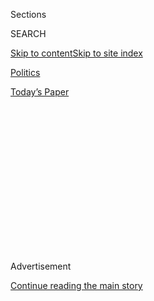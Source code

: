 <div id="app">

<div>

<div>

<div>

<div class="NYTAppHideMasthead css-1q2w90k e1suatyy0">

<div class="section css-ui9rw0 e1suatyy2">

<div class="css-eph4ug er09x8g0">

<div class="css-6n7j50">

</div>

<span class="css-1dv1kvn">Sections</span>

<div class="css-10488qs">

<span class="css-1dv1kvn">SEARCH</span>

</div>

[Skip to content](#site-content)[Skip to site
index](#site-index)

</div>

<div id="masthead-section-label" class="css-1wr3we4 eaxe0e00">

[Politics](https://www.nytimes.com/section/politics)

</div>

<div class="css-10698na e1huz5gh0">

</div>

</div>

<div id="masthead-bar-one" class="section hasLinks css-15hmgas e1csuq9d3">

<div class="css-uqyvli e1csuq9d0">

</div>

<div class="css-1uqjmks e1csuq9d1">

</div>

<div class="css-9e9ivx">

[](https://myaccount.nytimes.com/auth/login?response_type=cookie&client_id=vi)

</div>

<div class="css-1bvtpon e1csuq9d2">

[Today’s
Paper](https://www.nytimes.com/section/todayspaper)

</div>

</div>

</div>

</div>

<div data-aria-hidden="false">

<div id="site-content" data-role="main">

<div>

<div class="css-1aor85t" style="opacity:0.000000001;z-index:-1;visibility:hidden">

<div class="css-1hqnpie">

<div class="css-epjblv">

<span class="css-17xtcya">[Politics](/section/politics)</span><span class="css-x15j1o">|</span><span class="css-fwqvlz">Who
Is David Holmes, the U.S. Embassy Official Who Testified on
Thursday?</span>

</div>

<div class="css-k008qs">

<div class="css-1iwv8en">

<span class="css-18z7m18"></span>

<div>

</div>

</div>

<span class="css-1n6z4y">https://nyti.ms/2O5dTx7</span>

<div class="css-1705lsu">

<div class="css-4xjgmj">

<div class="css-4skfbu" data-role="toolbar" data-aria-label="Social Media Share buttons, Save button, and Comments Panel with current comment count" data-testid="share-tools">

  - 
  - 
  - 
  - 
    
    <div class="css-6n7j50">
    
    </div>

  - 

</div>

</div>

</div>

</div>

</div>

</div>

<div id="NYT_TOP_BANNER_REGION" class="css-13pd83m">

</div>

<div id="top-wrapper" class="css-1sy8kpn">

<div id="top-slug" class="css-l9onyx">

Advertisement

</div>

[Continue reading the main
story](#after-top)

<div class="ad top-wrapper" style="text-align:center;height:100%;display:block;min-height:250px">

<div id="top" class="place-ad" data-position="top" data-size-key="top">

</div>

</div>

<div id="after-top">

</div>

</div>

<div>

<div id="sponsor-wrapper" class="css-1hyfx7x">

<div id="sponsor-slug" class="css-19vbshk">

Supported by

</div>

[Continue reading the main
story](#after-sponsor)

<div id="sponsor" class="ad sponsor-wrapper" style="text-align:center;height:100%;display:block">

</div>

<div id="after-sponsor">

</div>

</div>

<div class="css-186x18t">

</div>

<div class="css-1vkm6nb ehdk2mb0">

# Who Is David Holmes, the U.S. Embassy Official Who Testified on Thursday?

</div>

Mr. Holmes, the political counselor to the American ambassadors in
Ukraine, described in detail a pivotal phone conversation between
President Trump and a top U.S. diplomat.

<div class="css-79elbk" data-testid="photoviewer-wrapper">

<div class="css-z3e15g" data-testid="photoviewer-wrapper-hidden">

</div>

<div class="css-1a48zt4 ehw59r15" data-testid="photoviewer-children">

![<span class="css-16f3y1r e13ogyst0" data-aria-hidden="true">David
Holmes arriving for a closed-door deposition at the Capitol last
week.</span><span class="css-cnj6d5 e1z0qqy90" itemprop="copyrightHolder"><span class="css-1ly73wi e1tej78p0">Credit...</span><span><span>Anna
Moneymaker/The New York
Times</span></span></span>](https://static01.nyt.com/images/2019/11/21/us/politics/21xp-holmes/merlin_164464212_64ee4c33-2fa0-4442-bb7c-af842fb37745-articleLarge.jpg?quality=75&auto=webp&disable=upscale)

</div>

</div>

<div class="css-18e8msd">

<div class="css-vp77d3 epjyd6m0">

<div class="css-1baulvz">

By [<span class="css-1baulvz last-byline" itemprop="name">Emily S.
Rueb</span>](https://www.nytimes.com/by/emily-s-rueb)

</div>

</div>

  - 
    
    <div class="css-ld3wwf e16638kd2">
    
    Nov. 21,
    2019
    
    </div>

  - 
    
    <div class="css-4xjgmj">
    
    <div class="css-d8bdto" data-role="toolbar" data-aria-label="Social Media Share buttons, Save button, and Comments Panel with current comment count" data-testid="share-tools">
    
      - 
      - 
      - 
      - 
        
        <div class="css-6n7j50">
        
        </div>
    
      - 
    
    </div>
    
    </div>

</div>

</div>

<div class="section meteredContent css-1r7ky0e" name="articleBody" itemprop="articleBody">

<div class="css-1fanzo5 StoryBodyCompanionColumn">

<div class="css-53u6y8">

*\[Catch up on key moments from* [*Fiona Hill’s and David Holmes’s
testimony on
Thursday*](https://www.nytimes.com/2019/11/21/us/politics/impeachment-hearing.html)*.\]*

Democrats and Republicans on the House Intelligence Committee took turns
on Thursday questioning David Holmes, a career diplomat who said he was
told President Trump cared more about investigating his political rivals
than about the welfare of Ukraine.

As a political counselor to the United States Embassy in Ukraine’s
capital, Mr. Holmes was privy to high-level conversations between top
American and Ukrainian officials, and was often expected to take
detailed notes of their conversations.

One of these conversations in particular — a cellphone call between Mr.
Trump and Gordon D. Sondland, the United States ambassador to the
European Union — has been a focal point of the House impeachment
hearings.

During the call, Mr. Sondland assured Mr. Trump that Ukraine’s newly
elected president, Volodymyr Zelensky, would be willing to go along with
his demand to investigate the business dealings of Hunter Biden, the
younger son of former Vice President Joseph R. Biden Jr., according to
Mr. Holmes.

</div>

</div>

<div class="css-1fanzo5 StoryBodyCompanionColumn">

<div class="css-53u6y8">

“I’ve never seen anything like this,” Mr. Holmes said last Friday in
closed-door testimony [to House impeachment
investigators](https://www.nytimes.com/2019/11/15/us/politics/trump-ambassador-sondland-ukraine-call.html).
“There’s just so much about the call that was so remarkable that I
remember it vividly,” he said.

</div>

</div>

![<span class="css-16f3y1r e13ogyst0">Explosive testimony. News media
frenzies. A trial in the Senate. Here is how impeachment works — and how
it has played out in the
past.</span><span class="css-cch8ym"><span class="css-1dv1kvn">Credit</span><span class="css-cnj6d5 e1z0qqy90" itemprop="copyrightHolder"><span class="css-1ly73wi e1tej78p0">Credit...</span><span>Photo
illustration by Aaron
Byrd</span></span></span>](https://static01.nyt.com/images/2019/11/16/video/xx-impeachment-explainer-vid/xx-impeachment-explainer-vid-videoSixteenByNineJumbo1600.jpg)

<div class="css-1fanzo5 StoryBodyCompanionColumn">

<div class="css-53u6y8">

Mr. Holmes’s account [shed new
light](https://www.nytimes.com/2019/11/15/us/politics/trump-ambassador-sondland-ukraine-call.html)
on how Trump administration officials leveraged political power,
including a White House meeting and hundreds of millions of dollars in
military assistance, to bend Ukrainian officials to Mr. Trump’s will.

“I think the Ukrainians gradually came to understand that they were
being asked to do something in exchange for the meeting and the security
assistance hold being lifted,” Mr. Holmes testified.

Mr. Holmes, who holds degrees from Pomona College in California, the
University of St. Andrews in Scotland and Princeton University, joined
the State Department under President George W. Bush. Since then, he has
been stationed in Russia, Afghanistan, India, Colombia and Kosovo. He
also served on the National Security Council in Washington.

</div>

</div>

<div class="css-1fanzo5 StoryBodyCompanionColumn">

<div class="css-53u6y8">

Throughout his service, Mr. Holmes [developed a
reputation](https://www.afsa.org/sites/default/files/flipping_book/0914/files/assets/basic-html/page60.html)
for outspokenness. In 2014, after stints in Kabul and Delhi, Mr. Holmes
received an award for “[constructive
dissent](https://www.washingtonpost.com/politics/state-department-official-who-overheard-trump-phone-call-on-ukraine-has-experience-speaking-his-mind/2019/11/14/be49edba-070c-11ea-b17d-8b867891d39d_story.html)”
for raising concerns about President Barack Obama’s policies toward
South Asia.

He arrived in Kyiv in August 2017 and worked closely with Marie L.
Yovanovitch, [who has since been ousted as ambassador to
Ukraine](https://www.nytimes.com/2019/11/15/us/politics/marie-yovanovitch-facts-bio.html).
As her chief political adviser, he said he developed a “respect for her
dedication, determination and professionalism.”

But in March 2019, Mr. Holmes noted a major shift. Instead of a
diplomatic policy focused on supporting Ukrainian democratic reform and
resistance to Russian aggression, he said in written testimony presented
on Friday, it became “overshadowed by a political agenda being promoted
by Rudy Giuliani and a cadre of officials operating with a direct
channel to the White House.”

The cellphone call at the center of the impeachment inquiry took place
on July 26, when Mr. Holmes was having lunch at a restaurant in Kyiv
with Mr. Sondland and two other American officials. His account is seen
by Democrats as bolstering their claims of a quid pro quo between
Ukraine’s willingness to investigate the Bidens and military aid and
support from the United States.

Mr. Sondland, a wealthy hotelier and political megadonor appointed by
Mr. Trump, called Mr. Trump on his cellphone to tell him that Mr.
Zelensky “loves your ass,” and will do “anything you ask him to.”

Mr. Trump was speaking so loudly that Mr. Sondland held the phone away
from his ear, Mr. Holmes testified on Friday.

Mr. Trump then asked, “So, he’s going to do the investigation?”

Mr. Sondland replied, “He’s going to do it.”

</div>

</div>

<div class="css-1fanzo5 StoryBodyCompanionColumn">

<div class="css-53u6y8">

At the same lunch, Mr. Sondland acknowledged that Mr. Trump cared only
about “big stuff,” like the “Biden investigation” that his lawyer
Rudolph W. Giuliani was pushing for because it affected him personally,
Mr. Holmes testified on Friday.

His testimony has added new details about the call, which was [first
revealed during public
testimony](https://www.nytimes.com/2019/11/13/us/politics/impeachment-hearing-day-1.html)
by Mr. Holmes’s boss, William B. Taylor Jr., the top American envoy in
Ukraine.

</div>

</div>

<div>

</div>

</div>

<div>

</div>

<div>

</div>

<div>

</div>

<div>

<div id="bottom-wrapper" class="css-1ede5it">

<div id="bottom-slug" class="css-l9onyx">

Advertisement

</div>

[Continue reading the main
story](#after-bottom)

<div id="bottom" class="ad bottom-wrapper" style="text-align:center;height:100%;display:block;min-height:90px">

</div>

<div id="after-bottom">

</div>

</div>

</div>

</div>

</div>

## Site Index

<div>

</div>

## Site Information Navigation

  - [© <span>2020</span> <span>The New York Times
    Company</span>](https://help.nytimes.com/hc/en-us/articles/115014792127-Copyright-notice)

<!-- end list -->

  - [NYTCo](https://www.nytco.com/)
  - [Contact
    Us](https://help.nytimes.com/hc/en-us/articles/115015385887-Contact-Us)
  - [Work with us](https://www.nytco.com/careers/)
  - [Advertise](https://nytmediakit.com/)
  - [T Brand Studio](http://www.tbrandstudio.com/)
  - [Your Ad
    Choices](https://www.nytimes.com/privacy/cookie-policy#how-do-i-manage-trackers)
  - [Privacy](https://www.nytimes.com/privacy)
  - [Terms of
    Service](https://help.nytimes.com/hc/en-us/articles/115014893428-Terms-of-service)
  - [Terms of
    Sale](https://help.nytimes.com/hc/en-us/articles/115014893968-Terms-of-sale)
  - [Site
    Map](https://spiderbites.nytimes.com)
  - [Help](https://help.nytimes.com/hc/en-us)
  - [Subscriptions](https://www.nytimes.com/subscription?campaignId=37WXW)

</div>

</div>

</div>

</div>
